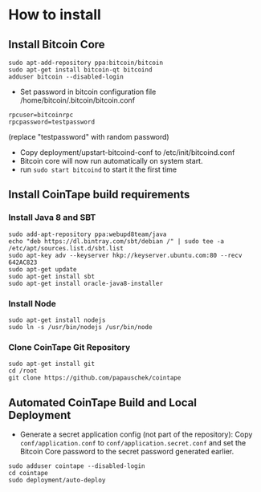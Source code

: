 # How to install

## Install Bitcoin Core

```
sudo apt-add-repository ppa:bitcoin/bitcoin
sudo apt-get install bitcoin-qt bitcoind
adduser bitcoin --disabled-login
```

- Set password in bitcoin configuration file /home/bitcoin/.bitcoin/bitcoin.conf
```
rpcuser=bitcoinrpc
rpcpassword=testpassword
```
(replace "testpassword" with random password)

- Copy deployment/upstart-bitcoind-conf to /etc/init/bitcoind.conf
- Bitcoin core will now run automatically on system start.
- run `sudo start bitcoind` to start it the first time


## Install CoinTape build requirements

### Install Java 8 and SBT

```
sudo add-apt-repository ppa:webupd8team/java
echo "deb https://dl.bintray.com/sbt/debian /" | sudo tee -a /etc/apt/sources.list.d/sbt.list
sudo apt-key adv --keyserver hkp://keyserver.ubuntu.com:80 --recv 642AC823
sudo apt-get update
sudo apt-get install sbt
sudo apt-get install oracle-java8-installer
```

### Install Node
	
```
sudo apt-get install nodejs
sudo ln -s /usr/bin/nodejs /usr/bin/node
```

### Clone CoinTape Git Repository

``` 
sudo apt-get install git
cd /root
git clone https://github.com/papauschek/cointape
``` 



## Automated CoinTape Build and Local Deployment

- Generate a secret application config (not part of the repository): Copy `conf/application.conf` to `conf/application.secret.conf` and set the Bitcoin Core password to the secret password generated earlier.

```
sudo adduser cointape --disabled-login
cd cointape
sudo deployment/auto-deploy
```
